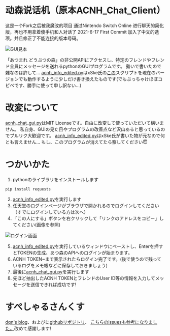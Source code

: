 # 动森说话机（原本ACNH_Chat_Client）

这是一个Fork之后被我魔改的项目
通过Nintendo Switch Online 进行聊天的简化版，再也不用拿着傻手机和人对话了
2021-6-17 First Commit 加入了中文的选项。并且修正了不能连接的版本号码。



![GUI見本](https://cdn.discordapp.com/attachments/593485514301243413/743777242261225472/gui_preview.png)

「あつまれ どうぶつの森」の非公開APIにアクセスし、特定のフレンドやフレンド全員にメッセージを送れるpythonのGUIプログラムです。
勢いで書いたので雑なのは許して...
[acnh_info_edited.py](acnh_info_edited.py)はxSke氏の[この](https://gist.github.com/xSke/8a4f06f9499a17b3e28cedfc094f57ca)スクリプトを現在のバージョンでも動作するように少しだけ書き換えたものです(でもぶっちゃけほぼコピペです、勝手に使って申し訳ない...)
# 改変について
[acnh_chat_gui.py](acnh_chat_gui.py)はMIT Licenseです。自由に改変して使っていただいて構いません。
私自身、GUIの見た目やプログラムの改善点など沢山あると思っているのでプルリク大歓迎です。
[acnh_info_edited.py](acnh_info_edited.py)はxSke氏が書いた物が元なので何とも言えません...
もし、このプログラムが消えてたら察してください😇
# つかいかた
1. pythonのライブラリをインストールします

```
pip install requests
```

2. [acnh_info_edited.py](acnh_info_edited.py)を実行します
3. 任天堂のログインページがブラウザで開かれるのでログインしてください（すでにログインしている方は次へ）
4. 「この人にする」ボタンを右クリックして「リンクのアドレスをコピー」してください(画像を参照)

![ログイン画面](https://cdn.discordapp.com/attachments/593485514301243413/743762114824503356/auth_nintendo.png)

5. [acnh_info_edited.py](acnh_info_edited.py)を実行しているウィンドウにペーストし、Enterを押すとTOKENの生成、あつ森のAPIへのログインが始まります。
6. ACNH TOKEN~まで表示されたらログイン完了です。(後で使うので残っているログをメモ帳などに保存しておきましょう)
7. 最後に[acnh_chat_gui.py](acnh_chat_gui.py)を実行します
8. 先ほど抽出したACNH TOKENとフレンドのUser ID等の情報を入力してメッセージを送信できれば成功です!
# すぺしゃるさんくす
[dqn's blog](https://dqnn.hatenablog.com/entry/2020/05/02/005843)、およびに[githubリポジトリ](https://github.com/dqn/acnh)、
[こちらのissuesも参考になりました。](https://github.com/ZekeSnider/NintendoSwitchRESTAPI/issues/13)改めて感謝します!
